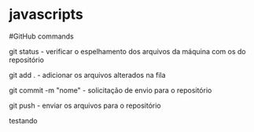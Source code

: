 # javascripts

#GitHub commands

git status - verificar o espelhamento dos arquivos da máquina com os do repositório

git add . - adicionar os arquivos alterados na fila

git commit -m "nome" - solicitação de envio para o repositório

git push - enviar os arquivos para o repositório

testando